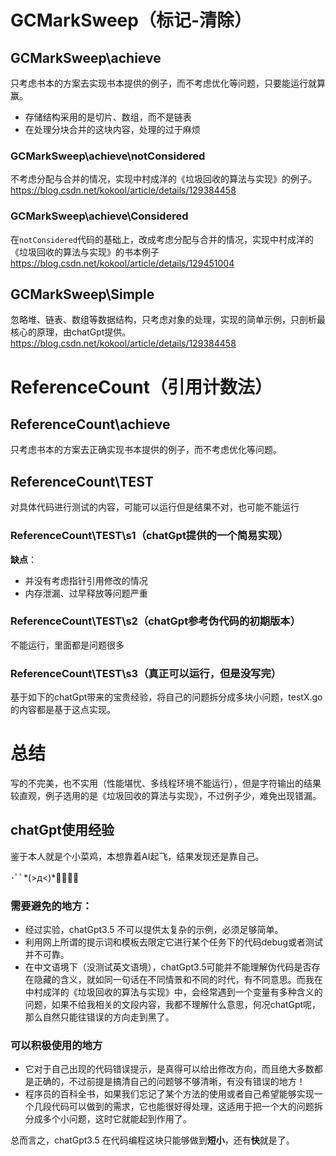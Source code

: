 # GCMarkSweep（标记-清除）
## GCMarkSweep\achieve
只考虑书本的方案去实现书本提供的例子，而不考虑优化等问题，只要能运行就算赢。

- 存储结构采用的是切片、数组，而不是链表
- 在处理分块合并的这块内容，处理的过于麻烦

### GCMarkSweep\achieve\notConsidered
不考虑分配与合并的情况，实现中村成洋的《垃圾回收的算法与实现》的例子。
https://blog.csdn.net/kokool/article/details/129384458

### GCMarkSweep\achieve\Considered
在`notConsidered`代码的基础上，改成考虑分配与合并的情况，实现中村成洋的《垃圾回收的算法与实现》的书本例子
https://blog.csdn.net/kokool/article/details/129451004

## GCMarkSweep\Simple
忽略堆、链表、数组等数据结构，只考虑对象的处理，实现的简单示例，只剖析最核心的原理，由chatGpt提供。
https://blog.csdn.net/kokool/article/details/129384458

# ReferenceCount（引用计数法）
## ReferenceCount\achieve
只考虑书本的方案去正确实现书本提供的例子，而不考虑优化等问题。

## ReferenceCount\TEST
对具体代码进行测试的内容，可能可以运行但是结果不对，也可能不能运行
### ReferenceCount\TEST\s1（chatGpt提供的一个简易实现）
**缺点**：
- 并没有考虑指针引用修改的情况
- 内存泄漏、过早释放等问题严重

### ReferenceCount\TEST\s2（chatGpt参考伪代码的初期版本）
不能运行，里面都是问题很多

### ReferenceCount\TEST\s3（真正可以运行，但是没写完）
基于如下的chatGpt带来的宝贵经验，将自己的问题拆分成多块小问题，testX.go的内容都是基于这点实现。

# 总结
写的不完美，也不实用（性能堪忧、多线程环境不能运行），但是字符输出的结果较直观，例子选用的是《垃圾回收的算法与实现》，不过例子少，难免出现错漏。

## chatGpt使用经验
鉴于本人就是个小菜鸡，本想靠着AI起飞，结果发现还是靠自己｡

･ﾟﾟ*(>д<)*ﾟﾟ･｡

### 需要避免的地方：
- 经过实验，chatGpt3.5 不可以提供太复杂的示例，必须足够简单。
- 利用网上所谓的提示词和模板去限定它进行某个任务下的代码debug或者测试并不可靠。
- 在中文语境下（没测试英文语境），chatGpt3.5可能并不能理解伪代码是否存在隐藏的含义，就如同一句话在不同情景和不同的时代，有不同意思。而我在中村成洋的《垃圾回收的算法与实现》中，会经常遇到一个变量有多种含义的问题，如果不给我相关的文段内容，我都不理解什么意思，何况chatGpt呢，那么自然只能往错误的方向走到黑了。

### 可以积极使用的地方
- 它对于自己出现的代码错误提示，是真得可以给出修改方向，而且绝大多数都是正确的，不过前提是搞清自己的问题够不够清晰，有没有错误的地方！
- 程序员的百科全书，如果我们忘记了某个方法的使用或者自己希望能够实现一个几段代码可以做到的需求，它也能很好得处理，这适用于把一个大的问题拆分成多个小问题，这时它就能起到作用了。

总而言之，chatGpt3.5 在代码编程这块只能够做到**短小**，还有**快**就是了。